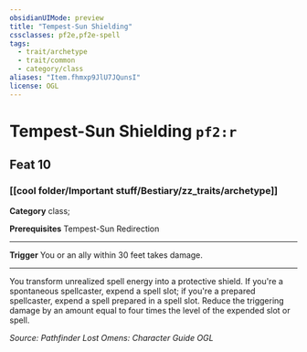 ```yaml
---
obsidianUIMode: preview
title: "Tempest-Sun Shielding"
cssclasses: pf2e,pf2e-spell
tags:
  - trait/archetype
  - trait/common
  - category/class
aliases: "Item.fhmxp9JlU7JQunsI"
license: OGL
---
```

# Tempest-Sun Shielding `pf2:r`
## Feat 10
### [[cool folder/Important stuff/Bestiary/zz_traits/archetype]]

**Category** class; 



**Prerequisites** Tempest-Sun Redirection
* * *
**Trigger** You or an ally within 30 feet takes damage.

* * *

You transform unrealized spell energy into a protective shield. If you're a spontaneous spellcaster, expend a spell slot; if you're a prepared spellcaster, expend a spell prepared in a spell slot. Reduce the triggering damage by an amount equal to four times the level of the expended slot or spell.

*Source: Pathfinder Lost Omens: Character Guide*
*OGL*